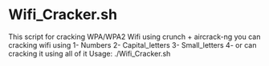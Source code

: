 # Wifi_Cracker.sh
This script for cracking WPA/WPA2 Wifi using crunch + aircrack-ng 
you can cracking wifi using 1- Numbers  2- Capital_letters  3- Small_letters
4- or can cracking it using all of it
Usage:  ./Wifi_Cracker.sh

